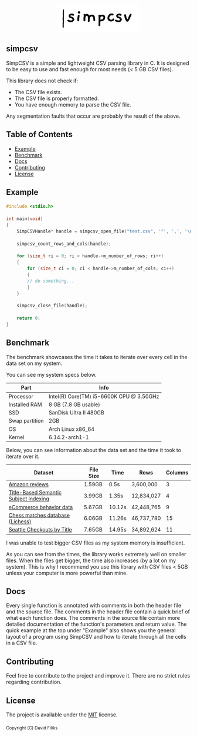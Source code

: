 <p align="center">
  <img height="75" src="assets/logo.png" alt="simpcsv"/>
</p>

## simpcsv

SimpCSV is a simple and lightweight CSV parsing library in C. It is designed to be easy to use and fast enough for most needs (< 5 GB CSV files).

This library does not check if:
- The CSV file exists.
- The CSV file is properly formatted.
- You have enough memory to parse the CSV file.

Any segmentation faults that occur are probably the result of the above.

## Table of Contents

*    [Example](#example)
*    [Benchmark](#benchmark)
*    [Docs](#docs)
*    [Contributing](#contributing)
*    [License](#license)

## Example

```c
#include <stdio.h>

int main(void)
{
    SimpCSVHandle* handle = simpcsv_open_file("test.csv", '"', ',', '\n');

    simpcsv_count_rows_and_cols(handle);

    for (size_t ri = 0; ri < handle->m_number_of_rows; ri++)
    {
        for (size_t ci = 0; ci < handle->m_number_of_cols; ci++)
        {
        // do something...
        }
    }

    simpcsv_close_file(handle);

    return 0;
}
```

## Benchmark
The benchmark showcases the time it takes to iterate over every cell in the data set on my system. 

You can see my system specs below.

| Part            | Info                                      |
| --------------- | ----------------------------------------- |
| Processor       | Intel(R) Core(TM) i5-6600K CPU @ 3.50GHz  |
| Installed RAM   | 8 GB (7.8 GB usable)                      |
| SSD             | SanDisk Ultra II 480GB                    |
| Swap partition  | 2GB                                       |
| OS              | Arch Linux x86_64                         |
| Kernel          | 6.14.2-arch1-1                            |

Below, you can see information about the data set and the time it took to iterate over it.

| Dataset | File Size | Time | Rows | Columns |
| --- |  --- | --- | --- | --- |
| [Amazon reviews](https://www.kaggle.com/datasets/kritanjalijain/amazon-reviews?select=train.csv) | 1.59GB | 0.5s | 3,600,000 | 3 |
| [Title-Based Semantic Subject Indexing](https://www.kaggle.com/datasets/hsrobo/titlebased-semantic-subject-indexing?select=pubmed.csv) | 3.99GB | 1.35s | 12,834,027 | 4 |
| [eCommerce behavior data](https://www.kaggle.com/datasets/mkechinov/ecommerce-behavior-data-from-multi-category-store?select=2019-Oct.csv) | 5.67GB | 10.12s | 42,448,765 | 9 |
| [Chess matches database (Lichess)](https://www.kaggle.com/datasets/aharon1377/lichess-games-played-in-the-first-trimester-2020?select=lichess_db_standard_rated_2020-01.csv) | 6.06GB | 11.26s | 46,737,780 | 15 |
| [Seattle Checkouts by Title](https://www.kaggle.com/datasets/city-of-seattle/seattle-checkouts-by-title?select=checkouts-by-title.csv) | 7.65GB | 14.95s | 34,892,624 | 11 |

I was unable to test bigger CSV files as my system memory is insufficient.

As you can see from the times, the library works extremely well on smaller files. 
When the files get bigger, the time also increases (by a lot on my system).
This is why I recommend you use this library with CSV files < 5GB unless your computer is more powerful than mine.

## Docs
Every single function is annotated with comments in both the header file and the source file. The comments in the header file contain a quick brief of what each function does. The comments in the source file
contain more detailed documentation of the function's parameters and return value. The quick example at the top under "Example" also shows you the general layout of a program using SimpCSV and how to iterate through all the cells in a CSV file.

## Contributing
Feel free to contribute to the project and improve it. There are no strict rules regarding contribution.

## License
The project is available under the [MIT](https://opensource.org/licenses/MIT) license.

<sub> Copyright (C) David Filiks </sub>
